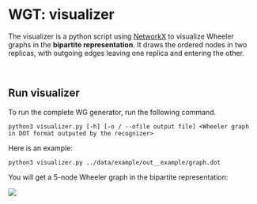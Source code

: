 # WGT: visualizer

The visualizer is a python script using [NetworkX](https://networkx.org/) to visualize Wheeler graphs in the **bipartite representation**. It draws the ordered nodes in two replicas, with outgoing edges leaving one replica and entering the other.

<br>

## Run visualizer
To run the complete WG generator, run the following command.

```
python3 visualizer.py [-h] [-o / --ofile output file] <Wheeler graph in DOT format outputed by the recognizer>
```

Here is an example:

```
python3 visualizer.py ../data/example/out__example/graph.dot
```

You will get a 5-node Wheeler graph in the bipartite representation:

![](https://i.imgur.com/9bjZN2e.png)
